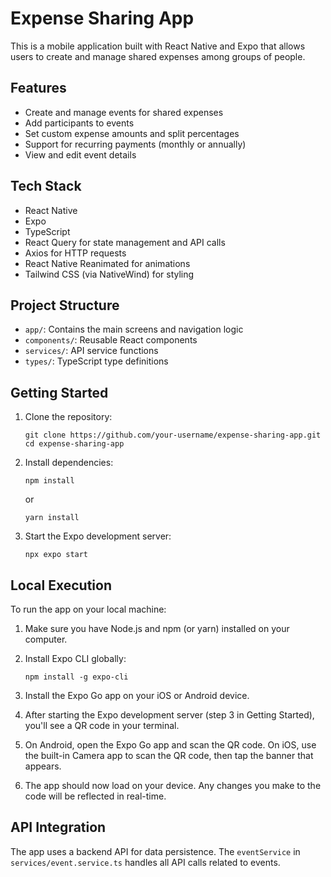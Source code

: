 # Expense Sharing App

This is a mobile application built with React Native and Expo that allows users to create and manage shared expenses among groups of people.

## Features

- Create and manage events for shared expenses
- Add participants to events
- Set custom expense amounts and split percentages
- Support for recurring payments (monthly or annually)
- View and edit event details

## Tech Stack

- React Native
- Expo
- TypeScript
- React Query for state management and API calls
- Axios for HTTP requests
- React Native Reanimated for animations
- Tailwind CSS (via NativeWind) for styling

## Project Structure

- `app/`: Contains the main screens and navigation logic
- `components/`: Reusable React components
- `services/`: API service functions
- `types/`: TypeScript type definitions

## Getting Started

1. Clone the repository:
   ```
   git clone https://github.com/your-username/expense-sharing-app.git
   cd expense-sharing-app
   ```

2. Install dependencies:
   ```
   npm install
   ```
   or
   ```
   yarn install
   ```

3. Start the Expo development server:
   ```
   npx expo start
   ```

## Local Execution

To run the app on your local machine:

1. Make sure you have Node.js and npm (or yarn) installed on your computer.

2. Install Expo CLI globally:
   ```
   npm install -g expo-cli
   ```

3. Install the Expo Go app on your iOS or Android device.

4. After starting the Expo development server (step 3 in Getting Started), you'll see a QR code in your terminal.

5. On Android, open the Expo Go app and scan the QR code.
   On iOS, use the built-in Camera app to scan the QR code, then tap the banner that appears.

6. The app should now load on your device. Any changes you make to the code will be reflected in real-time.

## API Integration

The app uses a backend API for data persistence. The `eventService` in `services/event.service.ts` handles all API calls related to events.


